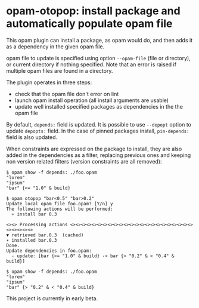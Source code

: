 # opam-otopop: install package and automatically populate opam file

This opam plugin can install a package, as opam would do, and then adds it as a
dependency in the given opam file.

opam file to update is specified using option `--opam-file` (file or
directory), or current directory if nothing specified. Note that an error is
raised if multiple opam files are found in a directory.

The plugin operates in three steps:
- check that the opam file don't error on lint
- launch opam install operation (all install arguments are usable)
- update well installed specified packages as dependencies in the the opam file

By default, `depends:` field is updated. It is possible to use `--depopt`
option to update `depopts:` field. In the case of pinned packages install,
`pin-depends:` field is also updated.

When constraints are expressed on the package to install, they are also added
in the dependencies as a filter, replacing previous ones and keeping non
version related filters (version constraints are all removed):

```
$ opam show -f depends: ./foo.opam
"lorem"
"ipsum"
"bar" {<= "1.0" & build}

$ opam otopop "bar<0.5" "bar>0.2"
Update local opam file foo.opam? [Y/n] y
The following actions will be performed:
  ∗ install bar 0.3

<><> Processing actions <><><><><><><><><><><><><><><><><><><><><><><><><><><><>
▼ retrieved bar.0.3  (cached)
∗ installed bar.0.3
Done.
Update dependencies in foo.opam:
  - update: [bar {<= "1.0" & build} -> bar {> "0.2" & < "0.4" & build}]

$ opam show -f depends: ./foo.opam
"lorem"
"ipsum"
"bar" {> "0.2" & < "0.4" & build}
```

This project is currently in early beta.
